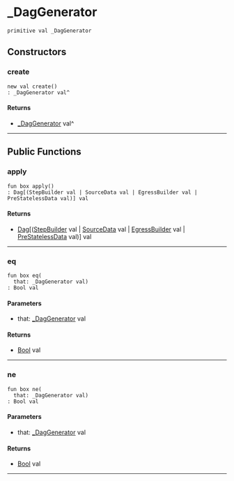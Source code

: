 # _DagGenerator

```pony
primitive val _DagGenerator
```

## Constructors

### create

```pony
new val create()
: _DagGenerator val^
```

#### Returns

* [_DagGenerator](wallaroo-core-initialization-_DagGenerator) val^

---

## Public Functions

### apply

```pony
fun box apply()
: Dag[(StepBuilder val | SourceData val | EgressBuilder val | PreStatelessData val)] val
```

#### Returns

* [Dag](wallaroo_labs-dag-Dag)\[([StepBuilder](wallaroo-core-topology-StepBuilder) val | [SourceData](wallaroo-core-topology-SourceData) val | [EgressBuilder](wallaroo-core-topology-EgressBuilder) val | [PreStatelessData](wallaroo-core-topology-PreStatelessData) val)\] val

---

### eq

```pony
fun box eq(
  that: _DagGenerator val)
: Bool val
```
#### Parameters

*   that: [_DagGenerator](wallaroo-core-initialization-_DagGenerator) val

#### Returns

* [Bool](builtin-Bool) val

---

### ne

```pony
fun box ne(
  that: _DagGenerator val)
: Bool val
```
#### Parameters

*   that: [_DagGenerator](wallaroo-core-initialization-_DagGenerator) val

#### Returns

* [Bool](builtin-Bool) val

---

